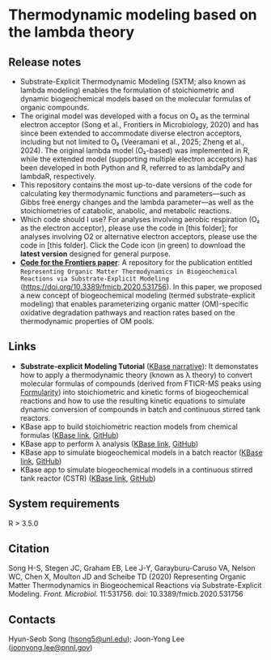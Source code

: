 # Thermodynamic modeling based on the lambda theory

## Release notes
* Substrate-Explicit Thermodynamic Modeling (SXTM; also known as lambda modeling) enables the formulation of stoichiometric and dynamic biogeochemical models based on the molecular formulas of organic compounds.
* The original model was developed with a focus on O₂ as the terminal electron acceptor (Song et al., Frontiers in Microbiology, 2020) and has since been extended to accommodate diverse electron acceptors, including but not limited to O₂ (Veeramani et al., 2025; Zheng et al., 2024).
The original lambda model (O₂-based) was implemented in R, while the extended model (supporting multiple electron acceptors) has been developed in both Python and R, referred to as lambdaPy and lambdaR, respectively.
* This repository contains the most up-to-date versions of the code for calculating key thermodynamic functions and parameters—such as Gibbs free energy changes and the lambda parameter—as well as the stoichiometries of catabolic, anabolic, and metabolic reactions.
* Which code should I use? For analyses involving aerobic respiration (O₂ as the electron acceptor), please use the code in [this folder]; for analyses involving O2 or alternative electron acceptors, please use the code in [this folder].
Click the Code icon (in green) to download the <b>latest version</b> designed for general purpose. 
* <b>[Code for the Frontiers paper](https://github.com/hyunseobsong/lambda/releases/tag/v0.1)</b>: A repository for the publication entitled ``Representing Organic Matter Thermodynamics in Biogeochemical Reactions via Substrate-Explicit Modeling`` (https://doi.org/10.3389/fmicb.2020.531756). In this paper, we proposed a new concept of biogeochemical modeling (termed substrate-explicit modeling) that enables parameterizing organic matter (OM)-specific oxidative degradation pathways and reaction rates based on the thermodynamic properties of OM pools.

## Links
* <b>Substrate-explicit Modeling Tutorial</b> ([KBase narrative](https://kbase.us/n/65526/69/)): It demonstates how to apply a thermodynamic theory (known as λ theory) to convert molecular formulas of compounds (derived from FTICR-MS peaks using [Formularity](https://omics.pnl.gov/software/formularity)) into stoichiometric and kinetic forms of biogeochemical reactions and how to use the resulting kinetic equations to simulate dynamic conversion of compounds in batch and continuous stirred tank reactors.
* KBase app to build stoichiometric reaction models from chemical formulas ([KBase link](https://narrative.kbase.us/#appcatalog/app/ThermoStoichWizard/run_ThermoStoichWizard/), [GitHub](https://github.com/coldfire79/ThermoStoichWizard))
* KBase app to perform λ analysis ([KBase link](https://narrative.kbase.us/#catalog/apps/ThermoStoichWizard/run_lambda_analysis/), [GitHub](https://github.com/coldfire79/ThermoStoichWizard))
* KBase app to simulate biogeochemical models in a batch reactor ([KBase link](https://narrative.kbase.us/#appcatalog/app/BatchBiogeochemicalReactionModel/run_BatchBiogeochemicalReactionModel/), [GitHub](https://github.com/coldfire79/BatchBiogeochemicalReactionModel))
* KBase app to simulate biogeochemical models in a continuous stirred tank reactor (CSTR) ([KBase link](https://narrative.kbase.us/#catalog/apps/BatchBiogeochemicalReactionModel/run_cstr/), [GitHub](https://github.com/coldfire79/BatchBiogeochemicalReactionModel))

## System requirements
R > 3.5.0


## Citation
Song H-S, Stegen JC, Graham EB, Lee J-Y, Garayburu-Caruso VA, Nelson WC, Chen X, Moulton JD and Scheibe TD (2020) Representing Organic Matter Thermodynamics in Biogeochemical Reactions via Substrate-Explicit Modeling. <i>Front. Microbiol.</i> 11:531756. doi: 10.3389/fmicb.2020.531756

## Contacts
Hyun-Seob Song (hsong5@unl.edu); Joon-Yong Lee (joonyong.lee@pnnl.gov)
